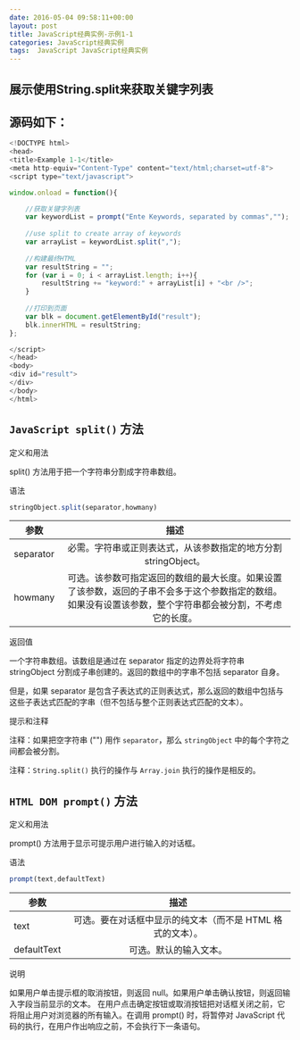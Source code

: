 ```yaml
---
date: 2016-05-04 09:58:11+00:00
layout: post
title: JavaScript经典实例-示例1-1
categories: JavaScript经典实例
tags:  JavaScript JavaScript经典实例
---
```


展示使用String.split来获取关键字列表
----------------

源码如下：
----------------
``` javascript
<!DOCTYPE html>
<head>
<title>Example 1-1</title>
<meta http-equiv="Content-Type" content="text/html;charset=utf-8">
<script type="text/javascript">

window.onload = function(){

    //获取关键字列表
    var keywordList = prompt("Ente Keywords, separated by commas","");
    
    //use split to create array of keywords
	var arrayList = keywordList.split(",");
    
    //构建最终HTML
	var resultString = "";
	for (var i = 0; i < arrayList.length; i++){
        resultString += "keyword:" + arrayList[i] + "<br />";
	}
    
    //打印到页面
	var blk = document.getElementById("result");
	blk.innerHTML = resultString;
};

</script>
</head>
<body>
<div id="result">
</div>
</body>
</html>
``` 

`JavaScript split()` 方法
----------------

定义和用法

split() 方法用于把一个字符串分割成字符串数组。

语法

``` javascript
stringObject.split(separator,howmany)
``` 

| 参数	        |                      描述 				                           | 
| ----------   	|:-------------------------------------------------------------------------------: |
| separator     |必需。字符串或正则表达式，从该参数指定的地方分割 stringObject。                  |
| howmany       |可选。该参数可指定返回的数组的最大长度。如果设置了该参数，返回的子串不会多于这个参数指定的数组。如果没有设置该参数，整个字符串都会被分割，不考虑它的长度。 |

返回值

一个字符串数组。该数组是通过在 separator 指定的边界处将字符串 stringObject 分割成子串创建的。返回的数组中的字串不包括 separator 自身。

但是，如果 separator 是包含子表达式的正则表达式，那么返回的数组中包括与这些子表达式匹配的字串（但不包括与整个正则表达式匹配的文本）。

提示和注释

注释：如果把空字符串 ("") 用作 `separator`，那么 `stringObject` 中的每个字符之间都会被分割。

注释：`String.split()` 执行的操作与 `Array.join` 执行的操作是相反的。

`HTML DOM prompt()` 方法
----------------

定义和用法

prompt() 方法用于显示可提示用户进行输入的对话框。

语法
``` javascript
prompt(text,defaultText)
``` 

| 参数	        |                      描述 				        	| 
| ----------   	|     :--------------------------------------------------------------:  |
| text          | 可选。要在对话框中显示的纯文本（而不是 HTML 格式的文本）。    	|
| defaultText   | 可选。默认的输入文本。                                                |

说明

如果用户单击提示框的取消按钮，则返回 null。如果用户单击确认按钮，则返回输入字段当前显示的文本。
在用户点击确定按钮或取消按钮把对话框关闭之前，它将阻止用户对浏览器的所有输入。在调用 prompt() 时，将暂停对 JavaScript 代码的执行，在用户作出响应之前，不会执行下一条语句。


